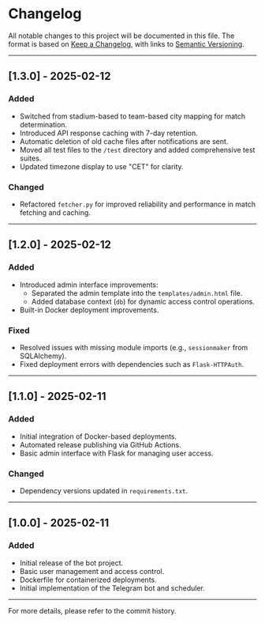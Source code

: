 # Changelog
All notable changes to this project will be documented in this file.
The format is based on [Keep a Changelog](https://keepachangelog.com/en/1.0.0/), with links to [Semantic Versioning](https://semver.org).

---

## [1.3.0] - 2025-02-12
### Added
- Switched from stadium-based to team-based city mapping for match determination.
- Introduced API response caching with 7-day retention.
- Automatic deletion of old cache files after notifications are sent.
- Moved all test files to the `/test` directory and added comprehensive test suites.
- Updated timezone display to use "CET" for clarity.

### Changed
- Refactored `fetcher.py` for improved reliability and performance in match fetching and caching.

---

## [1.2.0] - 2025-02-12
### Added
- Introduced admin interface improvements:
  - Separated the admin template into the `templates/admin.html` file.
  - Added database context (`db`) for dynamic access control operations.
- Built-in Docker deployment improvements.

### Fixed
- Resolved issues with missing module imports (e.g., `sessionmaker` from SQLAlchemy).
- Fixed deployment errors with dependencies such as `Flask-HTTPAuth`.

---

## [1.1.0] - 2025-02-11
### Added
- Initial integration of Docker-based deployments.
- Automated release publishing via GitHub Actions.
- Basic admin interface with Flask for managing user access.

### Changed
- Dependency versions updated in `requirements.txt`.

---

## [1.0.0] - 2025-02-11
### Added
- Initial release of the bot project.
- Basic user management and access control.
- Dockerfile for containerized deployments.
- Initial implementation of the Telegram bot and scheduler.

---

For more details, please refer to the commit history.
